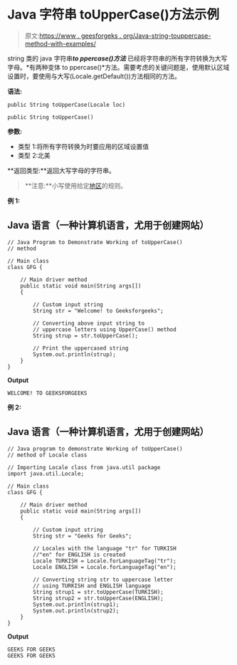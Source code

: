 # Java 字符串 toUpperCase()方法示例

> 原文:[https://www . geesforgeks . org/Java-string-touppercase-method-with-examples/](https://www.geeksforgeeks.org/java-string-touppercase-method-with-examples/)

string 类的 java 字符串***to ppercase()方法*** 已经将字符串的所有字符转换为大写字母。*有两种变体 to ppercase()*方法。需要考虑的关键问题是，使用默认区域设置时，要使用与大写(Locale.getDefault())方法相同的方法。

**语法:**

```
public String toUpperCase(Locale loc)
```

```
public String toUpperCase()
```

**参数:**

*   类型 1:将所有字符转换为时要应用的区域设置值
*   类型 2:北美

**返回类型:**返回大写字母的字符串。

> **注意:**小写使用给定[地区](https://www.geeksforgeeks.org/java-util-locale-class-java-set-1/)的规则。

**例 1:**

## Java 语言（一种计算机语言，尤用于创建网站）

```
// Java Program to Demonstrate Working of toUpperCase()
// method

// Main class
class GFG {

    // Main driver method
    public static void main(String args[])
    {

        // Custom input string
        String str = "Welcome! to Geeksforgeeks";

        // Converting above input string to
        // uppercase letters using UpperCase() method
        String strup = str.toUpperCase();

        // Print the uppercased string
        System.out.println(strup);
    }
}
```

**Output**

```
WELCOME! TO GEEKSFORGEEKS
```

**例 2:**

## Java 语言（一种计算机语言，尤用于创建网站）

```
// Java program to demonstrate Working of toUpperCase()
// method of Locale class

// Importing Locale class from java.util package
import java.util.Locale;

// Main class
class GFG {

    // Main driver method
    public static void main(String args[])
    {

        // Custom input string
        String str = "Geeks for Geeks";

        // Locales with the language "tr" for TURKISH
        //"en" for ENGLISH is created
        Locale TURKISH = Locale.forLanguageTag("tr");
        Locale ENGLISH = Locale.forLanguageTag("en");

        // Converting string str to uppercase letter
        // using TURKISH and ENGLISH language
        String strup1 = str.toUpperCase(TURKISH);
        String strup2 = str.toUpperCase(ENGLISH);
        System.out.println(strup1);
        System.out.println(strup2);
    }
}
```

**Output**

```
GEEKS FOR GEEKS
GEEKS FOR GEEKS
```